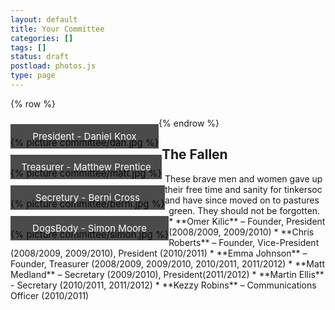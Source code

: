 ```yaml
---
layout: default 
title: Your Committee
categories: []
tags: []
status: draft
postload: photos.js
type: page
---
```


<style>

section figure {
    float: left;
    clear: both;
    
    position: relative;
    overflow: auto;
    
    margin: 0 auto;
    padding: 30px 0 0 0;
    font-size: 15px;
}

section figure img {
    vertical-align: bottom;
}

section figure figcaption {
    position: absolute;
    bottom: 0;
    left: 0;
    right: 0;
    
    background: rgba(0,0,0,0.7);
    text-align: center;
    color: #fff; 
    padding: 10px;
}
</style>

{% row %}
<section id="container" ".col-md-12">

<figure class="item">
{% picture committee/dan.jpg %}
<figcaption>
President - Daniel Knox
</figcaption>
</figure>

<figure class="item">
{% picture committee/matt.jpg %}
<figcaption>
Treasurer - Matthew Prentice
</figcaption>
</figure>

<figure class="item">
{% picture committee/berni.jpg %}
<figcaption>
Secretury - Berni Cross
</figcaption>
</figure>

<figure class="item">
{% picture committee/simon.jpg %}
<figcaption>
DogsBody - Simon Moore
</figcaption>
</figure>

</section>
{% endrow %}

<h2>The Fallen</h2>
These brave men and women gave up their free time and sanity for tinkersoc and have since moved on to pastures green. They should not be forgotten.
* **Omer Kilic** – Founder, President (2008/2009, 2009/2010)
* **Chris Roberts** – Founder, Vice-President (2008/2009, 2009/2010), President (2010/2011)
* **Emma Johnson** – Founder, Treasurer (2008/2009, 2009/2010, 2010/2011, 2011/2012)
* **Matt Medland** – Secretary (2009/2010), President(2011/2012)
* **Martin Ellis** - Secretary (2010/2011, 2011/2012)
* **Kezzy Robins** – Communications Officer (2010/2011)
